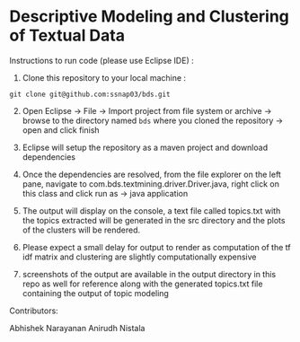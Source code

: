 # Descriptive Modeling and Clustering of Textual Data

Instructions to run code (please use Eclipse IDE) :

1. Clone this repository to your local machine :

`git clone git@github.com:ssnap03/bds.git`

2. Open Eclipse -> File -> Import project from file system or archive -> browse to the directory named `bds` where you cloned the repository -> open and click finish

3. Eclipse will setup the repository as a maven project and download dependencies

4. Once the dependencies are resolved, from the file explorer on the left pane, navigate to com.bds.textmining.driver.Driver.java, right click on this class and click run as -> java application

5. The output will display on the console, a text file called topics.txt with the topics extracted will be generated in the src directory and the plots of the clusters will be rendered.

6. Please expect a small delay for output to render as computation of the tf idf matrix and clustering are slightly computationally expensive

7. screenshots of the output are available in the output directory in this repo as well for reference along with the generated topics.txt file containing the output of topic modeling

Contributors:

Abhishek Narayanan 
Anirudh Nistala
